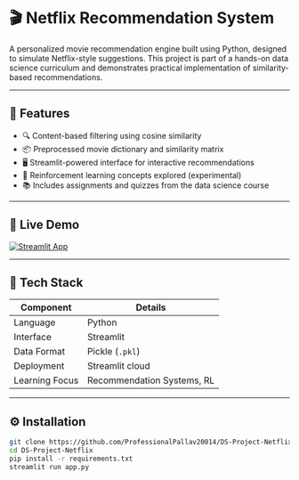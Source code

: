 # 🎬 Netflix Recommendation System

A personalized movie recommendation engine built using Python, designed to simulate Netflix-style suggestions. This project is part of a hands-on data science curriculum and demonstrates practical implementation of similarity-based recommendations.

---

## 🚀 Features

- 🔍 Content-based filtering using cosine similarity  
- 📦 Preprocessed movie dictionary and similarity matrix  
- 🖥️ Streamlit-powered interface for interactive recommendations  
- 🧠 Reinforcement learning concepts explored (experimental)  
- 📚 Includes assignments and quizzes from the data science course  

---

## 🔗 Live Demo

[![Streamlit App]([https://static.streamlit.io/badges/streamlit_badge_black_white.svg)]([https://share.streamlit.io/ProfessionalPallav20014/DS-Project-Netflix/main/app.py](https://ds-project-netflix-cybtszfg6ejprs9airltnu.streamlit.app/)](https://ds-project-netflix-cybtszfg6ejprs9airltnu.streamlit.app/))

---

## 🧰 Tech Stack

| Component        | Details                          |
|------------------|----------------------------------|
| Language         | Python                           |
| Interface        | Streamlit                        |
| Data Format      | Pickle (`.pkl`)                  |
| Deployment       | Streamlit cloud                  |
| Learning Focus   | Recommendation Systems, RL       |


---

## ⚙️ Installation

```bash
git clone https://github.com/ProfessionalPallav20014/DS-Project-Netflix.git
cd DS-Project-Netflix
pip install -r requirements.txt
streamlit run app.py
